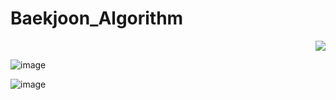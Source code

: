 # Baekjoon_Algorithm

<div align="right">
<a href="https://hits.seeyoufarm.com"/><img src="https://hits.seeyoufarm.com/api/count/incr/badge.svg?url=https://github.com/eona1301/Baekjoon_Algorithm"/></a>
</div>

![image](https://user-images.githubusercontent.com/45550607/107639400-27a57500-6cb4-11eb-9158-76b90d717384.png)

![image](https://user-images.githubusercontent.com/45550607/107642480-4d347d80-6cb8-11eb-9677-0f5f08f16d0f.png)